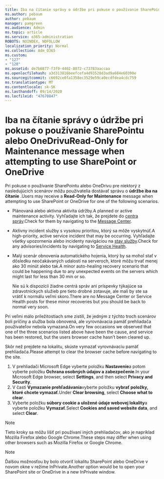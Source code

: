 ```yaml
---
title: Iba na čítanie správy o údržbe pri pokuse o používanie SharePointu alebo OneDrivu
ms.author: pebaum
author: pebaum
manager: pamgreen
ms.audience: Admin
ms.topic: article
ms.service: o365-administration
ROBOTS: NOINDEX, NOFOLLOW
localization_priority: Normal
ms.collection: Adm_O365
ms.custom:
- "127"
- "128"
ms.assetid: de7b6877-f3f9-4402-8072-c73783aaccaa
ms.openlocfilehash: a3d313816beefcefa4d93528d3ad9a684e60390e
ms.sourcegitcommit: c6692ce0fa1358ec3529e59ca0ecdfdea4cdc759
ms.translationtype: MT
ms.contentlocale: sk-SK
ms.lasthandoff: 09/14/2020
ms.locfileid: "47670847"
---
```

# <a name="read-only-for-maintenance-message-when-attempting-to-use-sharepoint-or-onedrive"></a><span data-ttu-id="bd148-102">Iba na čítanie správy o údržbe pri pokuse o používanie SharePointu alebo OneDrivu</span><span class="sxs-lookup"><span data-stu-id="bd148-102">Read-Only for Maintenance message when attempting to use SharePoint or OneDrive</span></span>

<span data-ttu-id="bd148-103">Pri pokuse o používanie SharePointu alebo OneDrivu pre niektorý z nasledujúcich scenárov môžu používatelia dostávať správu o **údržbe iba na čítanie** .</span><span class="sxs-lookup"><span data-stu-id="bd148-103">Users may receive a **Read-Only for Maintenance** message when attempting to use SharePoint or OneDrive for one of the following scenarios.</span></span> 

-   <span data-ttu-id="bd148-104">Plánovaná alebo aktívna aktivita údržby.</span><span class="sxs-lookup"><span data-stu-id="bd148-104">A planned or active maintenance activity.</span></span>  <span data-ttu-id="bd148-105">Vyhľadajte ich tak, že prejdete do [centra správ](https://portal.office.com/adminportal/home#/messagecenter).</span><span class="sxs-lookup"><span data-stu-id="bd148-105">Check for them by navigating to the [Message Center](https://portal.office.com/adminportal/home#/messagecenter).</span></span>
-   <span data-ttu-id="bd148-106">Aktívny incident služby s vysokou prioritou, ktorý sa môže vyskytnúť.</span><span class="sxs-lookup"><span data-stu-id="bd148-106">A high-priority, active service incident that may be occurring.</span></span> <span data-ttu-id="bd148-107">Vyhľadajte všetky upozornenia alebo incidenty navigáciou na [stav služby](https://portal.office.com/adminportal/home#/servicehealth).</span><span class="sxs-lookup"><span data-stu-id="bd148-107">Check for any advisories/incidents by navigating to [Service Health](https://portal.office.com/adminportal/home#/servicehealth).</span></span>
-   <span data-ttu-id="bd148-108">Malý scenár obnovenia automatického hojenia, ktorý by sa mohol stať v dôsledku neočakávaných udalostí na serveroch, ktoré môžu trvať menej ako 30 minút alebo tak.</span><span class="sxs-lookup"><span data-stu-id="bd148-108">A minor auto-healing recovery scenario that could be happening due to any unexpected events on the servers which might last for less than 30 min or so.</span></span> 
    
    <span data-ttu-id="bd148-109">Nie sú k dispozícii žiadne centrá správ ani príspevky týkajúce sa zdravotníckych služieb pre tieto drobné zotavuje, ale mali by ste sa vrátiť k normálu veľmi skoro.</span><span class="sxs-lookup"><span data-stu-id="bd148-109">There are no Message Center or Service Health posts for these minor recoveries but you should be back to normal very soon.</span></span>

<span data-ttu-id="bd148-110">Pri veľmi málo príležitostiach sme zistili, že jedným z týchto troch scenárov boli príčiny a služba bola obnovená, ale vyrovnávacia pamäť prehliadača používateľov nebola vymazaná.</span><span class="sxs-lookup"><span data-stu-id="bd148-110">On very few occasions we observed that one of the three scenarios listed above have been the cause, and service has been restored, but the users browser cache hasn’t been cleared up.</span></span>

<span data-ttu-id="bd148-111">Skôr než prejdete na lokalitu, skúste vymazať vyrovnávaciu pamäť prehliadača.</span><span class="sxs-lookup"><span data-stu-id="bd148-111">Please attempt to clear the browser cache before navigating to the site.</span></span>

1. <span data-ttu-id="bd148-112">V prehliadači Microsoft Edge vyberte položku **Nastavenie**a potom vyberte položku **Ochrana osobných údajov a zabezpečenie**.</span><span class="sxs-lookup"><span data-stu-id="bd148-112">In your Microsoft Edge browser, select **Settings**, and then select **Privacy and Security**.</span></span>
2. <span data-ttu-id="bd148-113">V časti **Vymazanie prehľadávania**vyberte položku **vybrať položky, ktoré chcete vymazať**.</span><span class="sxs-lookup"><span data-stu-id="bd148-113">Under **Clear browsing**, select **Choose what to clear**.</span></span>
3. <span data-ttu-id="bd148-114">Vyberte položku **súbory cookie a uložené údaje webovej lokality**a vyberte položku **Vymazať**.</span><span class="sxs-lookup"><span data-stu-id="bd148-114">Select **Cookies and saved website data**, and select **Clear**.</span></span>

>[!Note] 
> <span data-ttu-id="bd148-115">Tieto kroky sa môžu líšiť pri používaní iných prehliadačov, ako je napríklad Mozilla Firefox alebo Google Chrome.</span><span class="sxs-lookup"><span data-stu-id="bd148-115">These steps may differ when using other browsers such as Mozilla Firefox or Google Chrome.</span></span>

>[!Note] 
> <span data-ttu-id="bd148-116">Ďalšou možnosťou by bolo otvoriť lokalitu SharePoint alebo OneDrive v novom okne v režime InPrivate.</span><span class="sxs-lookup"><span data-stu-id="bd148-116">Another option would be to open your SharePoint site or OneDrive in a new InPrivate window.</span></span>